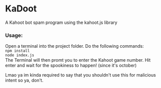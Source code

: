 # KaDoot
A Kahoot bot spam program using the kahoot.js library

### Usage:

Open a terminal into the project folder. Do the following commands:   
`npm install`   
`node index.js`   
The Terminal will then promt you to enter the Kahoot game number. Hit enter and wait for the spookiness to happen! (since it's october)     


Lmao ya im kinda required to say that you shouldn't use this for malicious intent so ya, don't.
